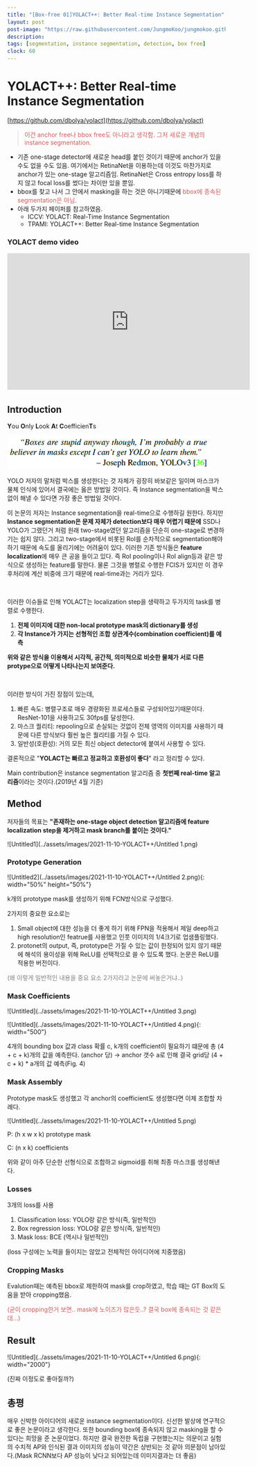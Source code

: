 ```yaml
---
title: "[Box-free 01]YOLACT++: Better Real-time Instance Segmentation"
layout: post
post-image: "https://raw.githubusercontent.com/JungmoKoo/jungmokoo.github.io/master/assets/images/yolact%2B%2B.jpeg"
description: 
tags: [segmentation, instance segmentation, detection, box free]
clock: 60
---
```


# YOLACT++: Better Real-time Instance Segmentation

[https://github.com/dbolya/yolact](https://github.com/dbolya/yolact)

> <p style="color:indianred">이건 anchor free나 bbox free도 아니라고 생각함. 그저 새로운 개념의 instance segmentation.</p>

* 기존 one-stage detector에 새로운 head를 붙인 것이기 때문에 anchor가 있을 수도 없을 수도 있음. 여기에서는 RetinaNet을 이용하는데 이것도 마찬가지로 anchor가 있는 one-stage 알고리즘임. RetinaNet은 Cross entropy loss를 하지 않고 focal loss를 썼다는 차이만 있을 뿐임.
* bbox를 찾고 나서 그 안에서 masking을 하는 것은 아니기때문에 <span style="color:indianred">bbox에 종속된 segmentation은 아님.</span>
* 아래 두가지 페이퍼를 참고하였음.<br>
  * ICCV: YOLACT: Real-Time Instance Segmentation
  * TPAMI: YOLACT++: Better Real-time Instance Segmentation

### YOLACT demo video

<iframe width="560" height="315" src="https://www.youtube.com/embed/0pMfmo8qfpQ" title="YouTube video player" frameborder="0" allow="accelerometer; autoplay; clipboard-write; encrypted-media; gyroscope; picture-in-picture" allowfullscreen></iframe>

## Introduction
    
**Y**ou **O**nly **L**ook **A**t **C**oefficien**T**s

![Untitledimg](../assets/images/2021-11-10-YOLACT++/Untitled.png)

YOLO 저자의 말처럼 박스를 생성한다는 것 자체가 굉장히 바보같은 일이며 마스크가 물체 인식에 있어서 결국에는 옳은 방법일 것이다. 즉 Instance segmentation을 박스없이 해낼 수 있다면 가장 좋은 방법일 것이다.

이 논문의 저자는 Instance segmentation을 real-time으로 수행하길 원한다. 하지만 **Instance segmentation은 문제 자체가 detection보다 매우 어렵기 때문에** SSD나 YOLO가 그랬던거 처럼 원래 two-stage였던 알고리즘을 단순히 one-stage로 변경하기는 쉽지 않다. 그리고 two-stage에서 비롯된 RoI를 순차적으로 segmentation해야 하기 때문에 속도를 올리기에는 어려움이 있다. 이러한 기존 방식들은 **feature localization**에 매우 큰 공을 들이고 있다. 즉 RoI pooling이나 RoI align등과 같은 방식으로 생성하는 feature를 말한다. 물론 그것을 병렬로 수행한 FCIS가 있지만 이 경우 후처리에 계산 비중에 크기 때문에 real-time과는 거리가 있다.

<br>                         

이러한 이슈들로 인해 YOLACT는 localization step을 생략하고 두가지의 task를 병렬로 수행한다.<br>
1. **전체 이미지에 대한 non-local prototype mask의 dictionary를 생성**
2. **각 Instance가 가지는 선형적인 조합 상관계수(combination coefficient)를 예측**

**위와 같은 방식을 이용해서 시각적, 공간적, 의미적으로 비슷한 물체가 서로 다른 protype으로 어떻게 나타나는지 보여준다.**
                         
<br>

이러한 방식이 가진 장점이 있는데,<br>    
1. 빠른 속도: 병렬구조로 매우 경량화된 프로세스들로 구성되어있기때문이다. ResNet-101을 사용하고도 30fps를 달성한다.
2. 마스크 퀄리티: repooling으로 손실되는 것없이 전체 영역의 이미지를 사용하기 때문에 다른 방식보다 훨씬 높은 퀄리티를 가질 수 있다.
3. 일반성(호환성): 거의 모든 최신 object detector에 붙여서 사용할 수 있다.

결론적으로  "**YOLACT는 빠르고 정교하고 호환성이 좋다**" 라고 정리할 수 있다.

Main contribution은 instance segmentation 알고리즘 중 **첫번째 real-time 알고리즘**이라는 것이다.(2019년 4월 기준)
    

## Method
    
저자들의 목표는 **"존재하는 one-stage object detection 알고리즘에 feature localization step을 제거하고 mask branch를 붙이는 것이다."**

![Untitled1](../assets/images/2021-11-10-YOLACT++/Untitled 1.png)

### Prototype Generation

![Untitled2](../assets/images/2021-11-10-YOLACT++/Untitled 2.png){: width="50%" height="50%"}
  
k개의 prototype mask를 생성하기 위해 FCN방식으로 구성했다.
  
2가지의 중요한 요소로는
  
1. Small object에 대한 성능을 더 좋게 하기 위해 FPN을 적용해서 제일 deep하고 high resolution인 featrue를 사용했고 인풋 이미지의 1/4크기로 업샘플링했다.
2. protonet의 output, 즉, prototype은 가질 수 있는 값이 한정되어 있지 않기 때문에 해석의 용이성을 위해 ReLU를 선택적으로 쓸 수 있도록 했다. 논문은 ReLU를 적용한 버전이다.

<p style="color:grey">(왜 이렇게 일반적인 내용을 중요 요소 2가지라고 논문에 써놓은거냐..)</p>
  
### Mask Coefficients

![Untitled](../assets/images/2021-11-10-YOLACT++/Untitled 3.png)

![Untitled](../assets/images/2021-11-10-YOLACT++/Untitled 4.png){: width="500"}
  
4개의 bounding box 값과 class 확률 c, k개의 coefficient이 필요하기 떄문에 총 (4 + c + k)개의 값을 예측한다. (anchor 당) → anchor 갯수 a로 인해 결국 grid당 (4 + c + k) * a개의 값 예측(Fig. 4)
  
### Mask Assembly
  
Prototype mask도 생성했고 각 anchor의 coefficient도 생성했다면 이제 조합할 차례다.

![Untitled](../assets/images/2021-11-10-YOLACT++/Untitled 5.png)
  
P: (h x w x k) prototype mask
  
C: (n x k) coefficients
  
위와 같이 아주 단순한 선형식으로 조합하고 sigmoid를 취해 최종 마스크를 생성해낸다.

### Losses
  
3개의 loss를 사용
  
1. Classification loss: YOLO랑 같은 방식(즉, 일반적인)
2. Box regression loss: YOLO랑 같은 방식(즉, 일반적인)
3. Mask loss: BCE (역시나 일반적인)

(loss 구성에는 노력을 들이지는 않았고 전체적인 아이디어에 치중했음)
  
### Cropping Masks
  
Evalution때는 예측된 bbox로 제한하여 mask를 crop하였고, 학습 때는 GT Box의 도움을 받아 cropping했음.

<span style="color:indianred">(굳이 cropping한거 보면.. mask에 노이즈가 많은듯..? 결국 box에 종속되는 것 같은데...)</span>
    
## Result

![Untitled](../assets/images/2021-11-10-YOLACT++/Untitled 6.png){: width="2000"}
    
(진짜 이정도로 좋아질까?)
    

## 총평

매우 신박한 아이디어의 새로운 instance segmentation이다. 신선한 발상에 연구적으로 좋은 논문이라고 생각한다. 또한 bounding box에 종속되지 않고 masking을 할 수 있다는 희망을 준 논문이었다. 하지만 결국 완전한 독립을 구현했는지는 의문이고 실험의 수치적 AP와 인식된 결과 이미지의 성능이 약간은 상반되는 것 같아 의문점이 남아있다.(Mask RCNN보다 AP 성능이 낮다고 되어있는데 이미지결과는 더 좋음)
